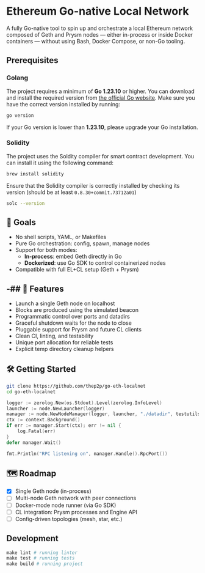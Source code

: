 # Ethereum Go-native Local Network
A fully Go-native tool to spin up and orchestrate a local Ethereum network composed of Geth and Prysm nodes — either in-process or inside Docker containers — without using Bash, Docker Compose, or non-Go tooling.

## Prerequisites

### Golang
The project requires a minimum of **Go 1.23.10** or higher. You can download and install the required version
from [the official Go website](https://go.dev/dl/). Make sure you have the correct version installed by running:

```bash
go version
```

If your Go version is lower than **1.23.10**, please upgrade your Go installation.

### Solidity 
The project uses the Soldity compiler for smart contract development. You can install it using the following command:

```bash
brew install solidity
```

Ensure that the Solidity compiler is correctly installed by checking its version (should be at least `0.8.30+commit.73712a01`)

```bash
solc --version
```

## 🎯 Goals

- No shell scripts, YAML, or Makefiles
- Pure Go orchestration: config, spawn, manage nodes
- Support for both modes:
  - **In-process**: embed Geth directly in Go
  - **Dockerized**: use Go SDK to control containerized nodes
- Compatible with full EL+CL setup (Geth + Prysm)

-## 🚀 Features
-
- Launch a single Geth node on localhost
- Blocks are produced using the simulated beacon
- Programmatic control over ports and datadirs
- Graceful shutdown waits for the node to close
- Pluggable support for Prysm and future CL clients
- Clean CI, linting, and testability
- Unique port allocation for reliable tests
- Explicit temp directory cleanup helpers

## 🛠️ Getting Started

```bash
git clone https://github.com/thep2p/go-eth-localnet
cd go-eth-localnet
```

```go
logger := zerolog.New(os.Stdout).Level(zerolog.InfoLevel)
launcher := node.NewLauncher(logger)
manager := node.NewNodeManager(logger, launcher, "./datadir", testutils.NewPort)
ctx := context.Background()
if err := manager.Start(ctx); err != nil {
    log.Fatal(err)
}
defer manager.Wait()

fmt.Println("RPC listening on", manager.Handle().RpcPort())
```

## 🗺️ Roadmap
- [x] Single Geth node (in-process)
- [ ] Multi-node Geth network with peer connections
- [ ] Docker-mode node runner (via Go SDK)
- [ ] CL integration: Prysm processes and Engine API
- [ ] Config-driven topologies (mesh, star, etc.)

## Development
```makefile
make lint # running linter
make test # running tests
make build # running project
```
